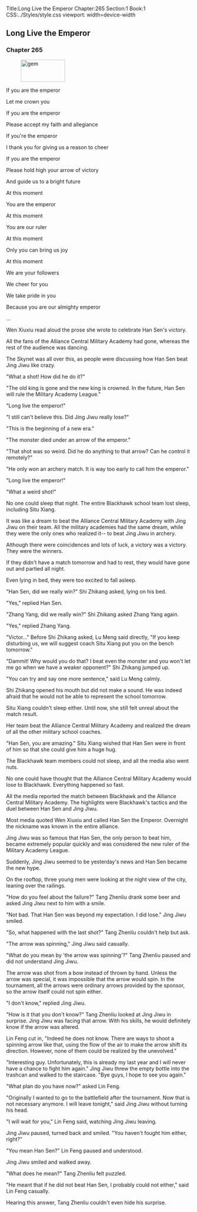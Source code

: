 Title:Long Live the Emperor 
Chapter:265 
Section:1 
Book:1 
CSS:../Styles/style.css 
viewport: width=device-width
  
## Long Live the Emperor
### Chapter 265
  
<figure>
	<img src="../Images/gem.gif" alt="gem" id="gem" width="120" height="60" />
</figure>
  

  
If you are the emperor

Let me crown you

If you are the emperor

Please accept my faith and allegiance

If you're the emperor

I thank you for giving us a reason to cheer

If you are the emperor

Please hold high your arrow of victory

And guide us to a bright future

At this moment

You are the emperor

At this moment

You are our ruler

At this moment

Only you can bring us joy

At this moment

We are your followers

We cheer for you

We take pride in you

Because you are our almighty emperor

…

Wen Xiuxiu read aloud the prose she wrote to celebrate Han Sen's victory.

All the fans of the Alliance Central Military Academy had gone, whereas the rest of the audience was dancing.

The Skynet was all over this, as people were discussing how Han Sen beat Jing Jiwu like crazy.

"What a shot! How did he do it?"

"The old king is gone and the new king is crowned. In the future, Han Sen will rule the Military Academy League."

"Long live the emperor!"

"I still can't believe this. Did Jing Jiwu really lose?"

"This is the beginning of a new era."

"The monster died under an arrow of the emperor."

"That shot was so weird. Did he do anything to that arrow? Can he control it remotely?"

"He only won an archery match. It is way too early to call him the emperor."

"Long live the emperor!"

"What a weird shot!"

No one could sleep that night. The entire Blackhawk school team lost sleep, including Situ Xiang.

It was like a dream to beat the Alliance Central Military Academy with Jing Jiwu on their team. All the military academies had the same dream, while they were the only ones who realized it-- to beat Jing Jiwu in archery.

Although there were coincidences and lots of luck, a victory was a victory. They were the winners.

If they didn't have a match tomorrow and had to rest, they would have gone out and partied all night.

Even lying in bed, they were too excited to fall asleep.

"Han Sen, did we really win?" Shi Zhikang asked, lying on his bed.

"Yes," replied Han Sen.

"Zhang Yang, did we really win?" Shi Zhikang asked Zhang Yang again.

"Yes," replied Zhang Yang.

"Victor…" Before Shi Zhikang asked, Lu Meng said directly, "If you keep disturbing us, we will suggest coach Situ Xiang put you on the bench tomorrow."

"Dammit! Why would you do that? I beat even the monster and you won't let me go when we have a weaker opponent?" Shi Zhikang jumped up.

"You can try and say one more sentence," said Lu Meng calmly.

Shi Zhikang opened his mouth but did not make a sound. He was indeed afraid that he would not be able to represent the school tomorrow.

Situ Xiang couldn't sleep either. Until now, she still felt unreal about the match result.

Her team beat the Alliance Central Military Academy and realized the dream of all the other military school coaches.

"Han Sen, you are amazing." Situ Xiang wished that Han Sen were in front of him so that she could give him a huge hug.

The Blackhawk team members could not sleep, and all the media also went nuts.

No one could have thought that the Alliance Central Military Academy would lose to Blackhawk. Everything happened so fast.

All the media reported the match between Blackhawk and the Alliance Central Military Academy. The highlights were Blackhawk's tactics and the duel between Han Sen and Jing Jiwu.

Most media quoted Wen Xiuxiu and called Han Sen the Emperor. Overnight the nickname was known in the entire alliance.

Jing Jiwu was so famous that Han Sen, the only person to beat him, became extremely popular quickly and was considered the new ruler of the Military Academy League.

Suddenly, Jing Jiwu seemed to be yesterday's news and Han Sen became the new hype.

On the rooftop, three young men were looking at the night view of the city, leaning over the railings.

"How do you feel about the failure?" Tang Zhenliu drank some beer and asked Jing Jiwu next to him with a smile.

"Not bad. That Han Sen was beyond my expectation. I did lose." Jing Jiwu smiled.

"So, what happened with the last shot?" Tang Zhenliu couldn't help but ask.

"The arrow was spinning," Jing Jiwu said casually.

"What do you mean by 'the arrow was spinning'?" Tang Zhenliu paused and did not understand Jing Jiwu.

The arrow was shot from a bow instead of thrown by hand. Unless the arrow was special, it was impossible that the arrow would spin. In the tournament, all the arrows were ordinary arrows provided by the sponsor, so the arrow itself could not spin either.

"I don't know," replied Jing Jiwu.

"How is it that you don't know?" Tang Zhenliu looked at Jing Jiwu in surprise. Jing Jiwu was facing that arrow. With his skills, he would definitely know if the arrow was altered.

Lin Feng cut in, "Indeed he does not know. There are ways to shoot a spinning arrow like that, using the flow of the air to make the arrow shift its direction. However, none of them could be realized by the unevolved."

"Interesting guy. Unfortunately, this is already my last year and I will never have a chance to fight him again." Jing Jiwu threw the empty bottle into the trashcan and walked to the staircase. "Bye guys, I hope to see you again."

"What plan do you have now?" asked Lin Feng.

"Originally I wanted to go to the battlefield after the tournament. Now that is not necessary anymore. I will leave tonight," said Jing Jiwu without turning his head.

"I will wait for you," Lin Feng said, watching Jing Jiwu leaving.

Jing Jiwu paused, turned back and smiled. "You haven't fought him either, right?"

"You mean Han Sen?" Lin Feng paused and understood.

Jing Jiwu smiled and walked away.

"What does he mean?" Tang Zhenliu felt puzzled.

"He meant that if he did not beat Han Sen, I probably could not either," said Lin Feng casually.

Hearing this answer, Tang Zhenliu couldn't even hide his surprise.